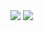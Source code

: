   <img src="https://github-readme-stats.vercel.app/api/pin/?username=InTheNooB&theme=dark&repo=Instagram-Concours-Like-Visualizer" />
  <img src="https://github-readme-stats.vercel.app/api/pin/?username=InTheNooB&theme=dark&repo=Instagram-Concours-Like-Scrapper" />

